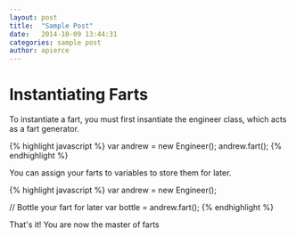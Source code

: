 ```yaml
---
layout: post
title:  "Sample Post"
date:   2014-10-09 13:44:31
categories: sample post
author: apierce
---
```


# Instantiating Farts
To instantiate a fart, you must first insantiate the engineer class, which
acts as a fart generator.

{% highlight javascript %}
var andrew = new Engineer();
andrew.fart();
{% endhighlight %}

You can assign your farts to variables to store them for later.

{% highlight javascript %}
var andrew = new Engineer();

// Bottle your fart for later
var bottle = andrew.fart();
{% endhighlight %}

That's it! You are now the master of farts

